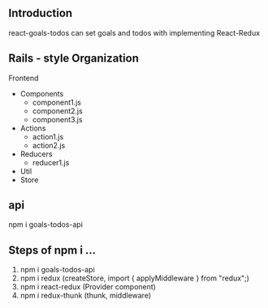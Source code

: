 ## Introduction

react-goals-todos can set goals and todos with implementing React-Redux

## Rails - style Organization

Frontend

- Components
  - component1.js
  - component2.js
  - component3.js
- Actions
  - action1.js
  - action2.js
- Reducers
  - reducer1.js
- Util
- Store

## api

npm i goals-todos-api

## Steps of npm i ...

1. npm i goals-todos-api
2. npm i redux (createStore, import { applyMiddleware } from "redux";)
3. npm i react-redux (Provider component)
4. npm i redux-thunk (thunk, middleware)
